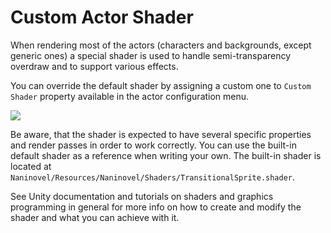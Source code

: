 ﻿# Custom Actor Shader

When rendering most of the actors (characters and backgrounds, except generic ones) a special shader is used to handle semi-transparency overdraw and to support various effects.

You can override the default shader by assigning a custom one to `Custom Shader` property available in the actor configuration menu.

![](https://i.gyazo.com/0ddd77ffda5e4d31e09be723b318ef43.png)

Be aware, that the shader is expected to have several specific properties and render passes in order to work correctly. You can use the built-in default shader as a reference when writing your own. The built-in shader is located at `Naninovel/Resources/Naninovel/Shaders/TransitionalSprite.shader`.

See Unity documentation and tutorials on shaders and graphics programming in general for more info on how to create and modify the shader and what you can achieve with it.
